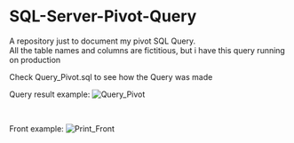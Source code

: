# SQL-Server-Pivot-Query


A repository just to document my pivot SQL Query.
<br>
All the table names and columns are fictitious, but i have this query running on production
<br>

Check Query_Pivot.sql to see how the Query was made




Query result example:
![Query_Pivot](https://github.com/slendervine/SQL-Server-Pivot-Query/assets/82987209/c9b41d5d-a75a-47c6-8f53-4450c8620dd0)

<br>


Front example:
![Print_Front](https://github.com/slendervine/SQL-Server-Pivot-Query/assets/82987209/6c7aa47d-c5c9-4477-b707-ba53626e9172)


